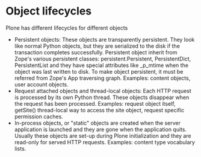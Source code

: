 # Object lifecycles

Plone has different lifecycles for different objects

- Persistent objects: These objects are transparently persistent. They look like
  normal Python objects, but they are serialized to the disk if the transaction
  completes successfully. Persistent object inherit from Zope's
  various persistent classes: persistent.Persistent, PersistentDict, PersistentList and
  they have special attributes like \_p_mtime when the object was last written to disk.
  To make object persistent, it must be referred from Zope's App traversing
  graph. Examples: content objects, user account objects.
- Request attached objects and thread-local objects: Each HTTP request is processed by
  its own Python thread. These objects disappear when the request has been processed.
  Examples: request object itself, getSite() thread-local way to access the site object,
  request specific permission caches.
- In-process objects, or "static" objects are created when the server application is launched
  and they are gone when the application quits. Usually these objects are set-up during Plone
  initialization and they are read-only for served HTTP requests. Examples:
  content type vocabulary lists.
